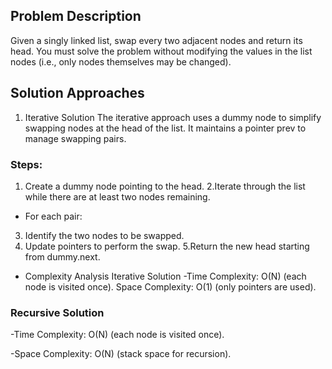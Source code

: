 ## Problem Description

Given a singly linked list, swap every two adjacent nodes and return its head.
You must solve the problem without modifying the values in the list nodes (i.e., only nodes themselves may be changed).

## Solution Approaches

1. Iterative Solution
   The iterative approach uses a dummy node to simplify swapping nodes at the head of the list. It maintains a pointer
   prev to manage swapping pairs.

### Steps:

1. Create a dummy node pointing to the head.
   2.Iterate through the list while there are at least two nodes remaining.

- For each pair:

3. Identify the two nodes to be swapped.
4. Update pointers to perform the swap.
   5.Return the new head starting from dummy.next.

- Complexity Analysis
  Iterative Solution
  -Time Complexity: O(N) (each node is visited once).
  Space Complexity: O(1) (only pointers are used).

### Recursive Solution

-Time Complexity: O(N) (each node is visited once).

-Space Complexity: O(N) (stack space for recursion).
